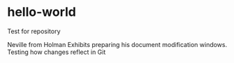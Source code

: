 # hello-world
Test for repository

Neville from Holman Exhibits preparing his document modification windows.
Testing how changes reflect in Git
